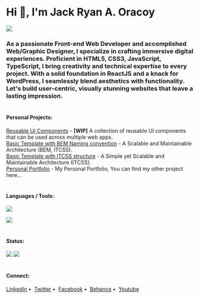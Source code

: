 # Hi 👋, I'm Jack Ryan A. Oracoy

![](https://visitcount.itsvg.in/api?id=jackryanoracoy&icon=0&color=0)

### As a passionate Front-end Web Developer and accomplished Web/Graphic Designer, I specialize in crafting immersive digital experiences. Proficient in HTML5, CSS3, JavaScript, TypeScript, I bring creativity and technical expertise to every project. With a solid foundation in ReactJS and a knack for WordPress, I seamlessly blend aesthetics with functionality. Let's build user-centric, visually stunning websites that leave a lasting impression.

#

#### Personal Projects:

[Reusable UI Components](https://lngrzui-starter-docs.vercel.app/) - **[WIP]** A collection of reusable UI components that can be used across multiple web apps. \
[Basic Template with BEM Naming convention](https://jackryanoracoy.github.io/moonshine) - A Scalable and Maintainable Architecture (BEM, ITCSS). \
[Basic Template with ITCSS structure](https://jackryanoracoy.github.io/twilightbloom) - A Simple yet Scalable and Maintainable Architecture (ITCSS). \
[Personal Portfolio](https://jackryanoracoy.github.io) - My Personal Portfolio, You can find my other project here...

#

#### Languages / Tools:</h4>

![](https://skillicons.dev/icons?i=html,css,js,ts,php,mysql,jquery,sass,react,nextjs,gatsbyjs,wordpress,bootstrap,tailwind,materialui,git,figma,ai,ps,xd)

![](https://github-readme-stats.vercel.app/api/top-langs?username=jackryanoracoy&show_icons=true&locale=en&layout=compact)

#

#### Status:

![](https://streak-stats.demolab.com?user=jackryanoracoy)
![](https://github-readme-stats.vercel.app/api?username=jackryanoracoy&theme=light&hide_border=false&include_all_commits=true&count_private=true)
<!-- ![](https://github-contributor-stats.vercel.app/api?username=jackryanoracoy&limit=5&theme=light&combine_all_yearly_contributions=true) -->

#

#### Connect:

[LinkedIn](https://linkedin.com/in/jackryanoracoy)&nbsp;&bull;&nbsp;
[Twitter](https://twitter.com/jackryanoracoy)&nbsp;&bull;&nbsp;
[Facebook](https://fb.com/jackryanoracoy)&nbsp;&bull;&nbsp;
[Behance](https://www.behance.net/jackryanor7dac)&nbsp;&bull;&nbsp;
[Youtube](https://www.youtube.com/c/jackrotech)
